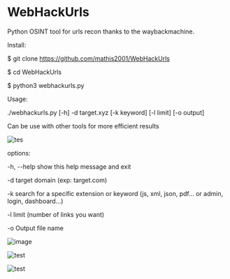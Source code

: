 # WebHackUrls
Python OSINT tool for urls recon thanks to the waybackmachine.

Install:

$ git clone https://github.com/mathis2001/WebHackUrls

$ cd WebHackUrls

$ python3 webhackurls.py

Usage:

./webhackurls.py [-h] -d target.xyz [-k keyword] [-l limit] [-o output]

Can be use with other tools for more efficient results

![tes](https://user-images.githubusercontent.com/40497633/170056609-1588032a-9517-4e34-b673-e20425bbe7fe.png)


options:

  -h, --help  show this help message and exit
  
  -d          target domain (exp: target.com)
  
  -k          search for a specific extension or keyword (js, xml, json, pdf... or admin, login, dashboard...)
  
  -l          limit (number of links you want)
  
  -o          Output file name
  
  
  ![image](https://user-images.githubusercontent.com/40497633/170048245-33a3c4f8-8e22-4e1b-a952-51c4b09052e5.png)

![test](https://user-images.githubusercontent.com/40497633/170048855-b3bbe235-ea48-424e-a396-fdef19f3f251.png)

![test](https://user-images.githubusercontent.com/40497633/170049348-8390a45e-8ad8-4fae-b127-69ce2205e4cc.png)



